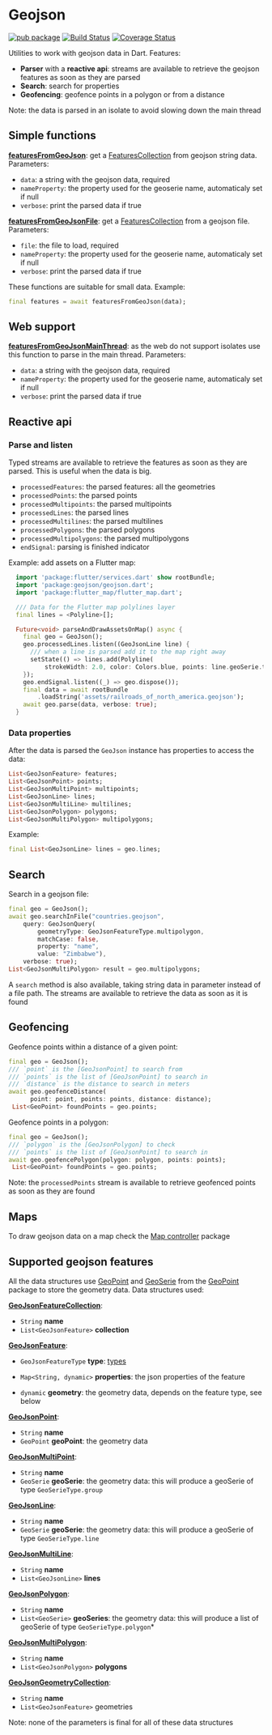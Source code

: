 # Geojson

[![pub package](https://img.shields.io/pub/v/geojson.svg)](https://pub.dartlang.org/packages/geojson) [![Build Status](https://travis-ci.org/synw/geojson.svg?branch=master)](https://travis-ci.org/synw/geojson) [![Coverage Status](https://coveralls.io/repos/github/synw/geojson/badge.svg?branch=master)](https://coveralls.io/github/synw/geojson?branch=master)

Utilities to work with geojson data in Dart. Features:

- **Parser** with a **reactive api**: streams are available to retrieve the geojson features as soon as they are parsed
- **Search**: search for properties
- **Geofencing**: geofence points in a polygon or from a distance

Note: the data is parsed in an isolate to avoid slowing down the main thread

## Simple functions

**[featuresFromGeoJson](https://pub.dev/documentation/geojson/latest/geojson/featuresFromGeoJson.html)**: get a [FeaturesCollection](https://pub.dev/documentation/geojson/latest/geojson/GeoJsonFeatureCollection-class.html) from geojson string data. Parameters:

- `data`: a string with the geojson data, required
- `nameProperty`: the property used for the geoserie name, automaticaly set if null
- `verbose`: print the parsed data if true

**[featuresFromGeoJsonFile](https://pub.dev/documentation/geojson/latest/geojson/featuresFromGeoJsonFile.html)**: get a [FeaturesCollection](https://pub.dev/documentation/geojson/latest/geojson/GeoJsonFeatureCollection-class.html) from a geojson file. Parameters:

- `file`: the file to load, required
- `nameProperty`: the property used for the geoserie name, automaticaly set if null
- `verbose`: print the parsed data if true

These functions are suitable for small data. Example:

```dart
final features = await featuresFromGeoJson(data);
```

## Web support

**[featuresFromGeoJsonMainThread](https://pub.dev/documentation/geojson/latest/geojson/featuresFromGeoJsonMainThread.html)**: as the web do not support isolates use this function to parse in the main thread. Parameters:

- `data`: a string with the geojson data, required
- `nameProperty`: the property used for the geoserie name, automaticaly set if null
- `verbose`: print the parsed data if true

## Reactive api

### Parse and listen

Typed streams are available to retrieve the features as soon as they are parsed. This is useful when the data is big.

- `processedFeatures`: the parsed features: all the geometries
- `processedPoints`: the parsed points
- `processedMultipoints`: the parsed multipoints
- `processedLines`: the parsed lines
- `processedMultilines`: the parsed multilines
- `processedPolygons`: the parsed polygons
- `processedMultipolygons`: the parsed multipolygons
- `endSignal`: parsing is finished indicator

Example: add assets on a Flutter map:

```dart
  import 'package:flutter/services.dart' show rootBundle;
  import 'package:geojson/geojson.dart';
  import 'package:flutter_map/flutter_map.dart';

  /// Data for the Flutter map polylines layer
  final lines = <Polyline>[];

  Future<void> parseAndDrawAssetsOnMap() async {
    final geo = GeoJson();
    geo.processedLines.listen((GeoJsonLine line) {
      /// when a line is parsed add it to the map right away
      setState(() => lines.add(Polyline(
          strokeWidth: 2.0, color: Colors.blue, points: line.geoSerie.toLatLng())));
    });
    geo.endSignal.listen((_) => geo.dispose());
    final data = await rootBundle
        .loadString('assets/railroads_of_north_america.geojson');
    await geo.parse(data, verbose: true);
  }
```

### Data properties

After the data is parsed the `GeoJson` instance has properties to access the data:

```dart
List<GeoJsonFeature> features;
List<GeoJsonPoint> points;
List<GeoJsonMultiPoint> multipoints;
List<GeoJsonLine> lines;
List<GeoJsonMultiLine> multilines;
List<GeoJsonPolygon> polygons;
List<GeoJsonMultiPolygon> multipolygons;
```

Example:

```dart
final List<GeoJsonLine> lines = geo.lines;
```

## Search

Search in  a geojson file:

```dart
final geo = GeoJson();
await geo.searchInFile("countries.geojson",
    query: GeoJsonQuery(
        geometryType: GeoJsonFeatureType.multipolygon,
        matchCase: false,
        property: "name",
        value: "Zimbabwe"),
    verbose: true);
List<GeoJsonMultiPolygon> result = geo.multipolygons;
```

A `search` method is also available, taking string data in parameter instead of a file path. The streams are available to retrieve the data as soon as it is found

## Geofencing

Geofence points within a distance of a given point:

   ```dart
   final geo = GeoJson();
   /// `point` is the [GeoJsonPoint] to search from
   /// `points` is the list of [GeoJsonPoint] to search in
   /// `distance` is the distance to search in meters
   await geo.geofenceDistance(
         point: point, points: points, distance: distance);
    List<GeoPoint> foundPoints = geo.points;
   ```

Geofence points in a polygon:

   ```dart
   final geo = GeoJson();
   /// `polygon` is the [GeoJsonPolygon] to check
   /// `points` is the list of [GeoJsonPoint] to search in
   await geo.geofencePolygon(polygon: polygon, points: points);
    List<GeoPoint> foundPoints = geo.points;
   ```

Note: the `processedPoints` stream is available to retrieve geofenced points as soon as they are found

## Maps

To draw geojson data on a map check the [Map controller](https://github.com/synw/map_controller#geojson-data) package

## Supported geojson features

All the data structures use [GeoPoint](https://pub.dev/documentation/geopoint/latest/geopoint/GeoPoint-class.html) and [GeoSerie](https://pub.dev/documentation/geopoint/latest/geopoint/GeoSerie-class.html) from the [GeoPoint](https://github.com/synw/geopoint) package to store the geometry data. Data structures used:

**[GeoJsonFeatureCollection](https://pub.dev/documentation/geojson/latest/geojson/GeoJsonFeatureCollection-class.html)**:

- `String` **name**
- `List<GeoJsonFeature>` **collection**

**[GeoJsonFeature](https://pub.dev/documentation/geojson/latest/geojson/GeoJsonFeature-class.html)**:

- `GeoJsonFeatureType` **type**: [types](https://pub.dev/documentation/geojson/latest/geojson/GeoJsonFeatureType-class.html)

- `Map<String, dynamic>` **properties**: the json properties of the feature
- `dynamic` **geometry**: the geometry data, depends on the feature type, see below

**[GeoJsonPoint](https://pub.dev/documentation/geojson/latest/geojson/GeoJsonPoint-class.html)**:

- `String` **name**
- `GeoPoint` **geoPoint**: the geometry data

**[GeoJsonMultiPoint](https://pub.dev/documentation/geojson/latest/geojson/GeoJsonMultiPoint-class.html)**:

- `String` **name**
- `GeoSerie` **geoSerie**: the geometry data: this will produce a geoSerie of type `GeoSerieType.group`

**[GeoJsonLine](https://pub.dev/documentation/geojson/latest/geojson/GeoJsonLine-class.html)**:

- `String` **name**
- `GeoSerie` **geoSerie**: the geometry data: this will produce a geoSerie of type `GeoSerieType.line`

**[GeoJsonMultiLine](https://pub.dev/documentation/geojson/latest/geojson/GeoJsonMultiLine-class.html)**:

- `String` **name**
- `List<GeoJsonLine>` **lines**

**[GeoJsonPolygon](https://pub.dev/documentation/geojson/latest/geojson/GeoJsonPolygon-class.html)**:

- `String` **name**
- `List<GeoSerie>` **geoSeries**: the geometry data: this will produce a list of geoSerie of type `GeoSerieType.polygon`*

**[GeoJsonMultiPolygon](https://pub.dev/documentation/geojson/latest/geojson/GeoJsonMultiPolygon-class.html)**:

- `String` **name**
- `List<GeoJsonPolygon>` **polygons**

**[GeoJsonGeometryCollection](https://pub.dev/documentation/geojson/latest/geojson/GeoJsonGeometryCollection-class.html)**:

- `String` **name**
- `List<GeoJsonFeature>` geometries

Note: none of the parameters is final for all of these data structures
